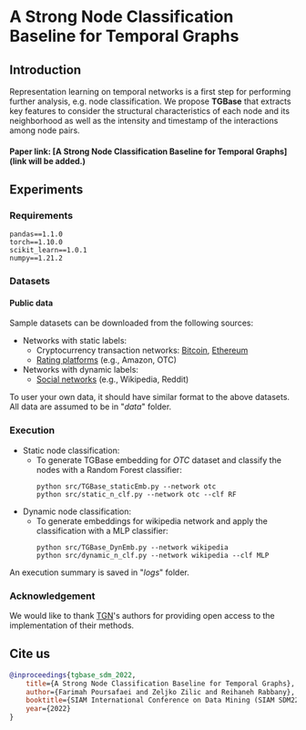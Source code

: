 # A Strong Node Classification Baseline for Temporal Graphs


## Introduction
Representation learning on temporal networks is a first step for performing further analysis, e.g. node classification.
We propose **TGBase** that extracts key features to consider the structural characteristics of each node and its neighborhood as well as the intensity and timestamp of the interactions among node pairs.


#### Paper link: [A Strong Node Classification Baseline for Temporal Graphs](link will be added.)




## Experiments

### Requirements
```{bash}
pandas==1.1.0
torch==1.10.0
scikit_learn==1.0.1
numpy==1.21.2
```
### Datasets
#### Public data
Sample datasets can be downloaded from the following sources:
* Networks with static labels:
  * Cryptocurrency transaction networks: [Bitcoin](https://www.kaggle.com/ellipticco/elliptic-data-set), [Ethereum](https://www.kaggle.com/xblock/ethereum-phishing-transaction-network)
  * [Rating platforms](https://cs.stanford.edu/~srijan/rev2/) (e.g., Amazon, OTC)
* Networks with dynamic labels:
  * [Social networks](http://snap.stanford.edu/jodie/) (e.g., Wikipedia, Reddit)

To user your own data, it should have similar format to the above datasets.
All data are assumed to be in "_data_" folder.

### Execution
* Static node classification: 
  * To generate TGBase embedding for _OTC_ dataset and classify the nodes with a Random Forest classifier:
    ```{bash}
    python src/TGBase_staticEmb.py --network otc
    python src/static_n_clf.py --network otc --clf RF
    ```
* Dynamic node classification:
  * To generate embeddings for wikipedia network and apply the classification with a MLP classifier:
    ```{bash}
    python src/TGBase_DynEmb.py --network wikipedia
    python src/dynamic_n_clf.py --network wikipedia --clf MLP
    ```
An execution summary is saved in "_logs_" folder.

### Acknowledgement
We would like to thank [TGN](https://github.com/twitter-research/tgn)'s authors for providing open access to the implementation of their methods.
 
 
 
## Cite us

```bibtex
@inproceedings{tgbase_sdm_2022,
    title={A Strong Node Classification Baseline for Temporal Graphs},
    author={Farimah Poursafaei and Zeljko Zilic and Reihaneh Rabbany},
    booktitle={SIAM International Conference on Data Mining (SIAM SDM22)},
    year={2022}
}
```





